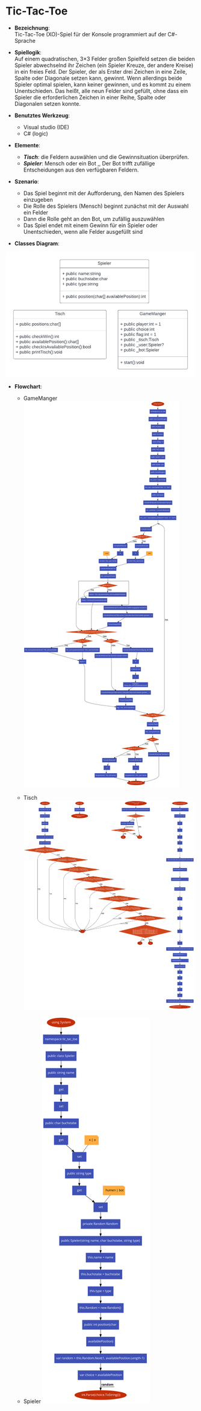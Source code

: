 # Tic-Tac-Toe

- **Bezeichnung**:  
    Tic-Tac-Toe (XO)-Spiel für der Konsole programmiert auf der C#-Sprache
- **Spiellogik**:  
    Auf einem quadratischen, 3×3 Felder großen Spielfeld setzen die beiden Spieler abwechselnd ihr Zeichen (ein Spieler Kreuze, der andere Kreise) in ein freies Feld. Der Spieler, der als Erster drei Zeichen in eine Zeile, Spalte oder Diagonale setzen kann, gewinnt. Wenn allerdings beide Spieler optimal spielen, kann keiner gewinnen, und es kommt zu einem Unentschieden. Das heißt, alle neun Felder sind gefüllt, ohne dass ein Spieler die erforderlichen Zeichen in einer Reihe, Spalte oder Diagonalen setzen konnte.
    
- **Benutztes Werkzeug**:
	-   Visual studio (IDE)
	-   C# (logic)

- **Elemente**:
	-   ***Tisch***: die Feldern auswählen und die Gewinnsituation überprüfen.
	-   ***Spieler***: Mensch oder ein Bot ,, Der Bot trifft zufällige Entscheidungen aus den verfügbaren Feldern.

-   **Szenario**:

	-   Das Spiel beginnt mit der Aufforderung, den Namen des Spielers einzugeben
	-   Die Rolle des Spielers (Mensch) beginnt zunächst mit der Auswahl ein Felder
	-   Dann die Rolle geht an den Bot, um zufällig auszuwählen
	-   Das Spiel endet mit einem Gewinn für ein Spieler oder Unentschieden, wenn alle Felder ausgefüllt sind

-   **Classes Diagram**:

![Alt text](/doc/images/uml_classes.png?raw=true "Classes Diagram")

-   **Flowchart**:

    - GameManger
    ![Alt text](/doc/images/flowchart_gamemanger.svg "flowchart GameManger")

    - Tisch
    ![Alt text](/doc/images/flowchart_tisch.svg "flowchart Tisch")

    - Spieler
    ![Alt text](/doc/images/flowchart_spieler.svg "flowchart Spieler")
